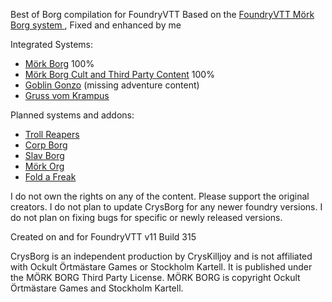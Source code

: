 Best of Borg compilation for FoundryVTT 
Based on the [FoundryVTT Mörk Borg system ](https://github.com/fvtt-fria-ligan/morkborg-foundry-vtt),
Fixed and enhanced by me

Integrated Systems:
- [Mörk Borg](https://morkborg.com/) 100%
- [Mörk Borg Cult and Third Party Content](https://github.com/fvtt-fria-ligan/morkborg-foundry-3p) 100%
- [Goblin Gonzo](https://blaek.games/shop/) (missing adventure content)
- [Gruss vom Krampus](https://www.drivethrurpg.com/de/product/498274/gruss-vom-krampus-a-holiday-horror-ttrpg) 

Planned systems and addons:
- [Troll Reapers](https://jdnator.itch.io/troll-reapers)
- [Corp Borg](https://www.drivethrurpg.com/de/product/464620/corp-borg)
- [Slav Borg](https://slavdom-studio.com/)
- [Mörk Org](https://www.kickstarter.com/projects/beyondcataclysmgames/mork-org-wretched-office-space-in-a-hopeless-place)
- [Fold a Freak](https://www.kickstarter.com/projects/themadnetwork/fold-a-freak?)

I do not own the rights on any of the content. Please support the original creators.
I do not plan to update CrysBorg for any newer foundry versions.
I do not plan on fixing bugs for specific or newly released versions.

Created on and for FoundryVTT v11 Build 315

CrysBorg is an independent production by CrysKilljoy and is not affiliated with Ockult Örtmästare Games or Stockholm Kartell. It is published under the MÖRK BORG Third Party License.
MÖRK BORG is copyright Ockult Örtmästare Games and Stockholm Kartell. 
